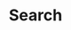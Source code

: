 ---
title: "Search"
slug: "search"
layout: "search"
outputs:
    - html
    - json
menu:
    main:
        weight: 5
        params: 
            icon: search
---